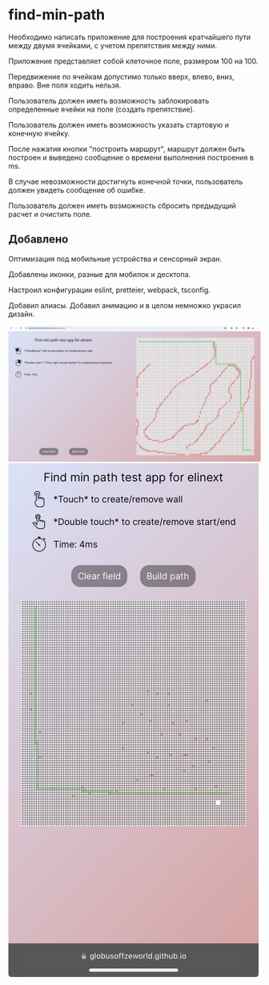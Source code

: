 # find-min-path

Необходимо написать приложение для построения кратчайшего пути между
двумя ячейками, с учетом препятствия между ними.

Приложение представляет собой клеточное поле, размером 100 на 100.

Передвижение по ячейкам допустимо только вверх, влево, вниз, вправо. Вне
поля ходить нельзя.

Пользователь должен иметь возможность заблокировать определенные ячейки
на поле (создать препятствие).

Пользователь должен иметь возможность указать стартовую и конечную ячейку.

После нажатия кнопки "построить маршрут", маршрут должен быть построен и
выведено сообщение о времени выполнения построения в ms.

В случае невозможности достигнуть конечной точки, пользователь должен увидеть
сообщение об ошибке.

Пользователь должен иметь возможность сбросить предыдущий расчет и
очистить поле.

## Добавлено
Оптимизация под мобильные устройства и сенсорный экран. 

Добавлены иконки, разные для мобилок и десктопа. 

Настроил конфигурации eslint, pretteier, webpack, tsconfig. 

Добавил алиасы. Добавил анимацию и в целом немножко украсил дизайн.

![Desktop screen](docs/assets/Desktop.png)
![Mobile screen](docs/assets/Mobile.jpg)

